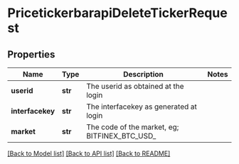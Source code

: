 # PricetickerbarapiDeleteTickerRequest

## Properties
Name | Type | Description | Notes
------------ | ------------- | ------------- | -------------
**userid** | **str** | The userid as obtained at the login | 
**interfacekey** | **str** | The interfacekey as generated at login | 
**market** | **str** | The code of the market, eg; BITFINEX_BTC_USD_ | 

[[Back to Model list]](../README.md#documentation-for-models) [[Back to API list]](../README.md#documentation-for-api-endpoints) [[Back to README]](../README.md)

